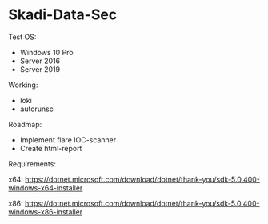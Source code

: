 # Skadi-Data-Sec

Test OS:
- Windows 10 Pro
- Server 2016
- Server 2019

Working:
- loki
- autorunsc

Roadmap:

- Implement flare IOC-scanner
- Create html-report

Requirements:

x64: https://dotnet.microsoft.com/download/dotnet/thank-you/sdk-5.0.400-windows-x64-installer

x86: https://dotnet.microsoft.com/download/dotnet/thank-you/sdk-5.0.400-windows-x86-installer
